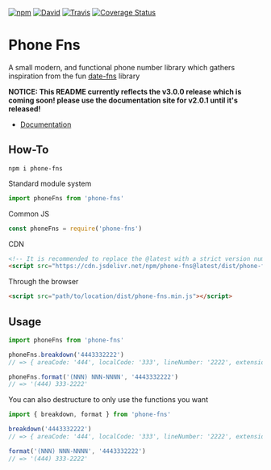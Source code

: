 [![npm](https://img.shields.io/npm/v/phone-fns.svg?style=flat-square)](https://www.npmjs.com/package/phone-fns)
[![David](https://img.shields.io/david/dhershman1/phone-fns.svg?style=flat-square)](https://david-dm.org/dhershman1/phone-fns)
[![Travis](https://img.shields.io/travis/dhershman1/phone-fns.svg?style=flat-square)](https://travis-ci.org/dhershman1/phone-fns)
[![Coverage Status](https://img.shields.io/coveralls/github/dhershman1/phone-fns.svg?style=flat-square)](https://coveralls.io/github/dhershman1/phone-fns?branch=master)

# Phone Fns

A small modern, and functional phone number library which gathers inspiration from the fun [date-fns](https://github.com/date-fns/date-fns) library

**NOTICE: This README currently reflects the v3.0.0 release which is coming soon! please use the documentation site for v2.0.1 until it's released!**

- [Documentation](https://www.dusty.codes/phone-fns)

## How-To

`npm i phone-fns`

Standard module system

```js
import phoneFns from 'phone-fns'
```

Common JS

```js
const phoneFns = require('phone-fns')
```

CDN

```html
<!-- It is recommended to replace the @latest with a strict version number for production -->
<script src="https://cdn.jsdelivr.net/npm/phone-fns@latest/dist/phone-fns.min.js"></script>
```

Through the browser

```html
<script src="path/to/location/dist/phone-fns.min.js"></script>
```

## Usage

```javascript
import phoneFns from 'phone-fns'

phoneFns.breakdown('4443332222')
// => { areaCode: '444', localCode: '333', lineNumber: '2222', extension: '' }

phoneFns.format('(NNN) NNN-NNNN', '4443332222')
// => '(444) 333-2222'
```

You can also destructure to only use the functions you want

```javascript
import { breakdown, format } from 'phone-fns'

breakdown('4443332222')
// => { areaCode: '444', localCode: '333', lineNumber: '2222', extension: '' }

format('(NNN) NNN-NNNN', '4443332222')
// => '(444) 333-2222'
```
